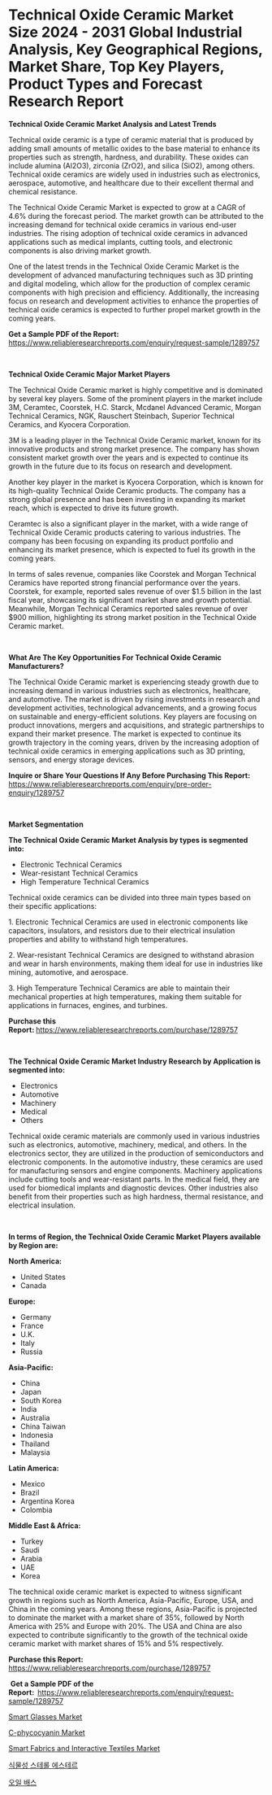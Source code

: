 <p><h1>Technical Oxide Ceramic Market Size 2024 - 2031 Global Industrial Analysis, Key Geographical Regions, Market Share, Top Key Players, Product Types and Forecast Research Report</h1></p><p><strong>Technical Oxide Ceramic Market Analysis and Latest Trends</strong></p>
<p><p>Technical oxide ceramic is a type of ceramic material that is produced by adding small amounts of metallic oxides to the base material to enhance its properties such as strength, hardness, and durability. These oxides can include alumina (Al2O3), zirconia (ZrO2), and silica (SiO2), among others. Technical oxide ceramics are widely used in industries such as electronics, aerospace, automotive, and healthcare due to their excellent thermal and chemical resistance.</p><p>The Technical Oxide Ceramic Market is expected to grow at a CAGR of 4.6% during the forecast period. The market growth can be attributed to the increasing demand for technical oxide ceramics in various end-user industries. The rising adoption of technical oxide ceramics in advanced applications such as medical implants, cutting tools, and electronic components is also driving market growth.</p><p>One of the latest trends in the Technical Oxide Ceramic Market is the development of advanced manufacturing techniques such as 3D printing and digital modeling, which allow for the production of complex ceramic components with high precision and efficiency. Additionally, the increasing focus on research and development activities to enhance the properties of technical oxide ceramics is expected to further propel market growth in the coming years.</p></p>
<p><strong>Get a Sample PDF of the Report:&nbsp;</strong> <a href="https://www.reliableresearchreports.com/enquiry/request-sample/1289757">https://www.reliableresearchreports.com/enquiry/request-sample/1289757</a></p>
<p>&nbsp;</p>
<p><strong>Technical Oxide Ceramic Major Market Players</strong></p>
<p><p>The Technical Oxide Ceramic market is highly competitive and is dominated by several key players. Some of the prominent players in the market include 3M, Ceramtec, Coorstek, H.C. Starck, Mcdanel Advanced Ceramic, Morgan Technical Ceramics, NGK, Rauschert Steinbach, Superior Technical Ceramics, and Kyocera Corporation.</p><p>3M is a leading player in the Technical Oxide Ceramic market, known for its innovative products and strong market presence. The company has shown consistent market growth over the years and is expected to continue its growth in the future due to its focus on research and development.</p><p>Another key player in the market is Kyocera Corporation, which is known for its high-quality Technical Oxide Ceramic products. The company has a strong global presence and has been investing in expanding its market reach, which is expected to drive its future growth.</p><p>Ceramtec is also a significant player in the market, with a wide range of Technical Oxide Ceramic products catering to various industries. The company has been focusing on expanding its product portfolio and enhancing its market presence, which is expected to fuel its growth in the coming years.</p><p>In terms of sales revenue, companies like Coorstek and Morgan Technical Ceramics have reported strong financial performance over the years. Coorstek, for example, reported sales revenue of over $1.5 billion in the last fiscal year, showcasing its significant market share and growth potential. Meanwhile, Morgan Technical Ceramics reported sales revenue of over $900 million, highlighting its strong market position in the Technical Oxide Ceramic market.</p></p>
<p>&nbsp;</p>
<p><strong>What Are The Key Opportunities For Technical Oxide Ceramic Manufacturers?</strong></p>
<p><p>The Technical Oxide Ceramic market is experiencing steady growth due to increasing demand in various industries such as electronics, healthcare, and automotive. The market is driven by rising investments in research and development activities, technological advancements, and a growing focus on sustainable and energy-efficient solutions. Key players are focusing on product innovations, mergers and acquisitions, and strategic partnerships to expand their market presence. The market is expected to continue its growth trajectory in the coming years, driven by the increasing adoption of technical oxide ceramics in emerging applications such as 3D printing, sensors, and energy storage devices.</p></p>
<p><strong>Inquire or Share Your Questions If Any Before Purchasing This Report:</strong> <a href="https://www.reliableresearchreports.com/enquiry/pre-order-enquiry/1289757">https://www.reliableresearchreports.com/enquiry/pre-order-enquiry/1289757</a></p>
<p>&nbsp;</p>
<p><strong>Market Segmentation</strong></p>
<p><strong>The Technical Oxide Ceramic Market Analysis by types is segmented into:</strong></p>
<p><ul><li>Electronic Technical Ceramics</li><li>Wear-resistant Technical Ceramics</li><li>High Temperature Technical Ceramics</li></ul></p>
<p><p>Technical oxide ceramics can be divided into three main types based on their specific applications: </p><p>1. Electronic Technical Ceramics are used in electronic components like capacitors, insulators, and resistors due to their electrical insulation properties and ability to withstand high temperatures.</p><p>2. Wear-resistant Technical Ceramics are designed to withstand abrasion and wear in harsh environments, making them ideal for use in industries like mining, automotive, and aerospace.</p><p>3. High Temperature Technical Ceramics are able to maintain their mechanical properties at high temperatures, making them suitable for applications in furnaces, engines, and turbines.</p></p>
<p><strong>Purchase this Report:&nbsp;</strong><a href="https://www.reliableresearchreports.com/purchase/1289757">https://www.reliableresearchreports.com/purchase/1289757</a></p>
<p>&nbsp;</p>
<p><strong>The Technical Oxide Ceramic Market Industry Research by Application is segmented into:</strong></p>
<p><ul><li>Electronics</li><li>Automotive</li><li>Machinery</li><li>Medical</li><li>Others</li></ul></p>
<p><p>Technical oxide ceramic materials are commonly used in various industries such as electronics, automotive, machinery, medical, and others. In the electronics sector, they are utilized in the production of semiconductors and electronic components. In the automotive industry, these ceramics are used for manufacturing sensors and engine components. Machinery applications include cutting tools and wear-resistant parts. In the medical field, they are used for biomedical implants and diagnostic devices. Other industries also benefit from their properties such as high hardness, thermal resistance, and electrical insulation.</p></p>
<p>&nbsp;</p>
<p><strong>In terms of Region, the Technical Oxide Ceramic Market Players available by Region are:</strong></p>
<p>
    <p> <strong> North America: </strong>
        <ul>
            <li>United States</li>
            <li>Canada</li>
        </ul>
        </p> 
    <p> <strong> Europe: </strong>
        <ul>
            <li>Germany</li>
            <li>France</li>
            <li>U.K.</li>
            <li>Italy</li>
            <li>Russia</li>
        </ul>
        </p> 
    <p> <strong> Asia-Pacific: </strong>
        <ul>
            <li>China</li>
            <li>Japan</li>
            <li>South Korea</li>
            <li>India</li>
            <li>Australia</li>
            <li>China Taiwan</li>
            <li>Indonesia</li>
            <li>Thailand</li>
            <li>Malaysia</li>
        </ul>
        </p> 
    <p> <strong> Latin America: </strong>
        <ul>
            <li>Mexico</li>
            <li>Brazil</li>
            <li>Argentina Korea</li>
            <li>Colombia</li>
        </ul>
        </p> 
    <p> <strong> Middle East & Africa: </strong>
        <ul>
            <li>Turkey</li>
            <li>Saudi</li>
            <li>Arabia</li>
            <li>UAE</li>
            <li>Korea</li>
        </ul>
    </p>
    </p>
<p><p>The technical oxide ceramic market is expected to witness significant growth in regions such as North America, Asia-Pacific, Europe, USA, and China in the coming years. Among these regions, Asia-Pacific is projected to dominate the market with a market share of 35%, followed by North America with 25% and Europe with 20%. The USA and China are also expected to contribute significantly to the growth of the technical oxide ceramic market with market shares of 15% and 5% respectively.</p></p>
<p><strong>Purchase this Report: </strong><a href="https://www.reliableresearchreports.com/purchase/1289757">https://www.reliableresearchreports.com/purchase/1289757</a></p>
<p>&nbsp;<strong>Get a Sample PDF of the Report:&nbsp;&nbsp;</strong><a href="https://www.reliableresearchreports.com/enquiry/request-sample/1289757">https://www.reliableresearchreports.com/enquiry/request-sample/1289757</a></p>
<p><strong></strong></p>
<p><p><a href="https://view.publitas.com/reportprime-1/decoding-the-smart-glasses-market-a-deep-dive-into-the-latest-market-trends-market-segmentation-and-competitive-analysis/">Smart Glasses Market</a></p><p><a href="https://lydian-appliance-61d.notion.site/C-phycocyanin-Market-Research-Report-Provides-thorough-Industry-Overview-which-offers-an-In-Depth-A-d7c9259efb924959b3239402ec403ff6">C-phycocyanin Market</a></p><p><a href="https://view.publitas.com/reportprime-1/smart-fabrics-and-interactive-textiles-market-size-growing-and-forecasted-for-period-from-2024-2031-and-provides-complete-market-analysis-of-this-market/">Smart Fabrics and Interactive Textiles Market</a></p><p><a href="https://medium.com/@yohan.grilli/%EC%8B%9D%EB%AC%BC-%EC%8A%A4%ED%85%8C%EB%A1%A4-%EC%97%90%EC%8A%A4%ED%85%8C%EB%A5%B4-%EC%8B%9C%EC%9E%A5-%EB%B6%84%EC%84%9D-%EB%B0%8F-2024%EB%85%84%EB%B6%80%ED%84%B0-2031%EB%85%84%EA%B9%8C%EC%A7%80%EC%9D%98-%EA%B7%9C%EB%AA%A8-%EC%98%88%EC%B8%A1-07cf56d86add">식물성 스테롤 에스테르</a></p><p><a href="https://medium.com/@yohan.grilli/%EC%9C%A0%EC%A0%9C%ED%92%88-%EC%8B%9C%EC%9E%A5-%EC%8B%9C%EC%9E%A5-%EC%A0%90%EC%9C%A0%EC%9C%A8-%EC%8B%9C%EC%9E%A5-%EB%8F%99%ED%96%A5-%EB%B0%8F-%EB%AF%B8%EB%9E%98-%EC%84%B1%EC%9E%A5-%ED%83%90%EC%83%89-58252a4368b4">오일 배스</a></p></p>